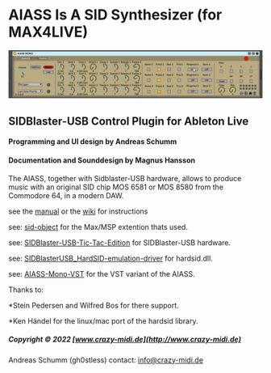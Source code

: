 # AIASS Is A SID Synthesizer (for MAX4LIVE)
![](./images/AIASS_MONO.jpg)
## SIDBlaster-USB Control Plugin for Ableton Live
#### Programming and UI design by Andreas Schumm
#### Documentation and Sounddesign by Magnus Hansson
The AIASS, together with Sidblaster-USB hardware, allows to produce music with an original SID chip MOS 6581 or MOS 8580 from the Commodore 64, in a modern DAW.

see the [manual](https://github.com/gh0stless/AIASS-for-MAX4LIVE/tree/master/Documentation) or the [wiki](https://github.com/gh0stless/AIASS-for-MAX4LIVE/wiki) for instructions

see: [sid-object](https://github.com/gh0stless/sid-object/) for the Max/MSP extention thats used.

see: [SIDBlaster-USB-Tic-Tac-Edition](https://github.com/gh0stless/SIDBlaster-USB-Tic-Tac-Edition) for SIDBlaster-USB hardware.

see: [SIDBlasterUSB_HardSID-emulation-driver](https://github.com/Galfodo/SIDBlasterUSB_HardSID-emulation-driver) for hardsid.dll.

see: [AIASS-Mono-VST](https://github.com/gh0stless/AIASS-Mono-VST) for the VST variant of the AIASS.

Thanks to:

*Stein Pedersen and Wilfred Bos for there support.

*Ken Händel for the linux/mac port of the hardsid library.

##### Copyright © 2022 [www.crazy-midi.de](http://www.crazy-midi.de)

Andreas Schumm (gh0stless)
contact: info@crazy-midi.de

